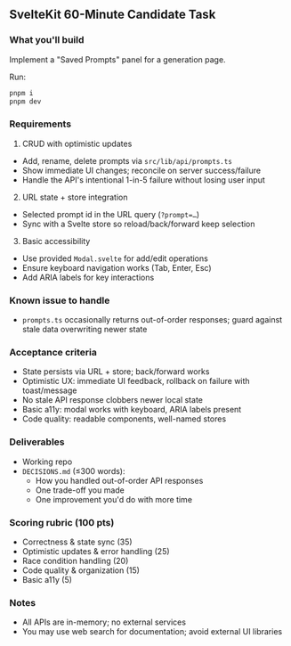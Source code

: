 ## SvelteKit 60-Minute Candidate Task

### What you'll build

Implement a "Saved Prompts" panel for a generation page.

Run:

```bash
pnpm i
pnpm dev
```

### Requirements

1) CRUD with optimistic updates
- Add, rename, delete prompts via `src/lib/api/prompts.ts`
- Show immediate UI changes; reconcile on server success/failure
- Handle the API's intentional 1-in-5 failure without losing user input

2) URL state + store integration
- Selected prompt id in the URL query (`?prompt=…`)
- Sync with a Svelte store so reload/back/forward keep selection

3) Basic accessibility
- Use provided `Modal.svelte` for add/edit operations
- Ensure keyboard navigation works (Tab, Enter, Esc)
- Add ARIA labels for key interactions

### Known issue to handle

- `prompts.ts` occasionally returns out-of-order responses; guard against stale data overwriting newer state

### Acceptance criteria

- State persists via URL + store; back/forward works
- Optimistic UX: immediate UI feedback, rollback on failure with toast/message
- No stale API response clobbers newer local state
- Basic a11y: modal works with keyboard, ARIA labels present
- Code quality: readable components, well-named stores

### Deliverables

- Working repo
- `DECISIONS.md` (≤300 words):
  - How you handled out-of-order API responses
  - One trade-off you made
  - One improvement you'd do with more time

### Scoring rubric (100 pts)

- Correctness & state sync (35)
- Optimistic updates & error handling (25)
- Race condition handling (20)
- Code quality & organization (15)
- Basic a11y (5)

### Notes

- All APIs are in-memory; no external services
- You may use web search for documentation; avoid external UI libraries
